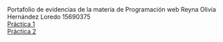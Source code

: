 <html>
  <head>
  </head>
  <body>
    Portafolio de evidencias de la materia de Programación web Reyna Olivia Hernández Loredo 15690375
    <br>
    <a href="Practica1.html">Práctica 1 </a> <br>
    <a href="Practica2.html">Práctica 2 </a> <br>
  </body>
  </html>

